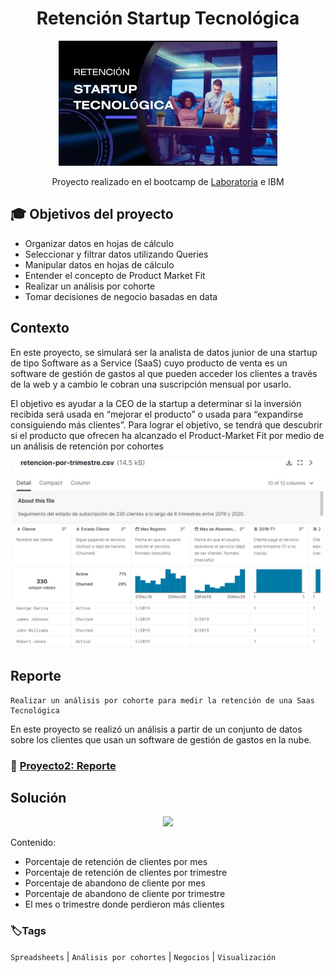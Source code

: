 <div align="center"> <h1>Retención Startup Tecnológica </h1> 

![](/Portada-1.jpg)

Proyecto realizado en el bootcamp de [Laboratoria](https://app.laboratoria.la/signup-and-login/) e IBM
</div>

## 🎓 Objetivos del proyecto

- Organizar datos en hojas de cálculo
- Seleccionar y filtrar datos utilizando Queries
- Manipular datos en hojas de cálculo
- Entender el concepto de Product Market Fit
- Realizar un análisis por cohorte
- Tomar decisiones de negocio basadas en data


## Contexto

En este proyecto, se simulará ser la analista de datos junior de una startup de tipo Software as a Service (SaaS) cuyo producto de venta es un software de gestión de gastos al que pueden acceder los clientes a través de la web y a cambio le cobran una suscripción mensual por usarlo.

El objetivo es ayudar a la CEO de la startup a determinar si la inversión recibida será usada en “mejorar el producto” o usada para “expandirse consiguiendo más clientes”. Para lograr el objetivo, se tendrá que descubrir si el producto que ofrecen ha alcanzado el Product-Market Fit por medio de un análisis de retención por cohortes

![](/Dataset_1.jpg)

## Reporte

    Realizar un análisis por cohorte para medir la retención de una Saas Tecnológica

En este proyecto se realizó un análisis a partir de un conjunto de datos sobre los clientes que usan un software de gestión de gastos en la nube.

<h3 align="left"> 📝 <a href="https://docs.google.com/spreadsheets/d/1JikkQmyqWjzyq7ZJAeVr1LvYGQkRuKlRCSY7pJWkkfI/edit?usp=sharing">Proyecto2: Reporte</a>
</h3>

## Solución
<div align="center">
  
  <a target="_blank" href="https://www.loom.com/share/2c86d07be73f44129c84a6433b162720" rel="noopener noreferrer" >![](https://cdn.loom.com/sessions/thumbnails/1cf81c035e6a44459233d21f4ef94abd-1644468351800-with-play.gif)</a>
  
</div>

Contenido:
  
- Porcentaje de retención de clientes por mes 
- Porcentaje de retención de clientes por trimestre
- Porcentaje de abandono de cliente por mes
- Porcentaje de abandono de cliente por trimestre
- El mes o trimestre donde perdieron más clientes

### 🏷️Tags

`Spreadsheets` | `Análisis por cohortes` | `Negocios` | `Visualización`
